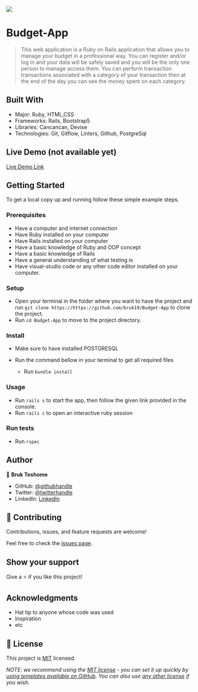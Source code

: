 ![](https://img.shields.io/badge/Microverse-blueviolet)

# Budget-App

> This web application is a Ruby on Rails application that allows you to manage your budget in a professional way. You can register and/or log in and your data will be safely saved and you will be the only one person to manage access them. You can perform transaction transactions associated with a category of your transaction then at the end of the day you can see the money spent on each category.


## Built With

- Major: Ruby, HTML,CSS
- Frameworks: Rails, Bootstrap5
- Libraries: Cancancan, Devise
- Technologies: Git, Gitflow, Linters, Github, PostgreSql

## Live Demo (not available yet)

[Live Demo Link](https://budgetify-ap.herokuapp.com/)


## Getting Started


To get a local copy up and running follow these simple example steps.

### Prerequisites
- Have a computer and internet connection
- Have Ruby installed on your computer
- Have Rails installed on your computer
- Have a basic knowledge of Ruby and OOP concept
- Have a basic knowledge of Rails
- Have a general understanding of what testing is
- Have visual-studio code or any other code editor installed on your computer.

### Setup
- Open your terminal in the folder where you want to have the project and run `git clone https://https://github.com/bruk19/Budget-App` to clone the project.
- Run `cd Budget-App` to move to the project directory.

### Install
- Make sure to have installed POSTGRESQL

- Run the command bellow in your terminal to get all required files

   - Run `bundle install`  

### Usage
- Run `rails s` to start the app, then follow the given link provided in the console.
- Run `rails c` to open an interactive ruby session

### Run tests
- Run `rspec`

## Author

👤 **Bruk Teshome**

- GitHub: [@githubhandle](https://github.com/bruk19)
- Twitter: [@twitterhandle](https://twitter.com/Bruktesh)
- LinkedIn: [LinkedIn](https://linkedin.com/in/bruk-teshome-ab4325226)

## 🤝 Contributing

Contributions, issues, and feature requests are welcome!

Feel free to check the [issues page](https://https://github.com/bruk19/Budget-App/issues).

## Show your support

Give a ⭐️ if you like this project!

## Acknowledgments

- Hat tip to anyone whose code was used
- Inspiration
- etc

## 📝 License

This project is [MIT](./LICENSE) licensed.

_NOTE: we recommend using the [MIT license](https://choosealicense.com/licenses/mit/) - you can set it up quickly by [using templates available on GitHub](https://docs.github.com/en/communities/setting-up-your-project-for-healthy-contributions/adding-a-license-to-a-repository). You can also use [any other license](https://choosealicense.com/licenses/) if you wish._

